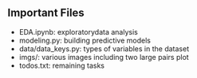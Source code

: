 ## Important Files

- EDA.ipynb: exploratorydata analysis
- modeling.py: building predictive models
- data/data_keys.py: types of variables in the dataset
- imgs/: various images including two large pairs plot
- todos.txt: remaining tasks